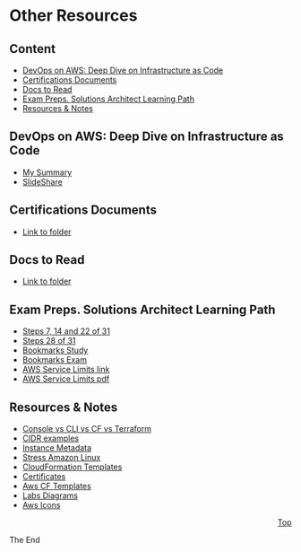 <a id="top" />

# Other Resources

## Content

* [DevOps on AWS: Deep Dive on Infrastructure as Code](#devOps)
* [Certifications Documents](#docs)
* [Docs to Read](#toRead)
* [Exam Preps. Solutions Architect Learning Path](#preps)
* [Resources & Notes](notes)


<a id="devOps"></a>

## DevOps on AWS: Deep Dive on Infrastructure as Code
* [My Summary](devops-on-aws-deep-dive-on-infrastructure-as-code)
* [SlideShare](https://www.slideshare.net/AmazonWebServices/devops-on-aws-deep-dive-on-infrastructure-as-code)

<a id="docs"></a>

## Certifications Documents
* [Link to folder](Certifications-Docs)

<a id="toRead"></a>

## Docs to Read
* [Link to folder](docs-to-read)

<a id="preps"></a>

## Exam Preps. Solutions Architect Learning Path
* [Steps 7, 14 and 22 of 31](exam-preps/07.14.22-of-31-2017-exam-prep/Readme.md)
* [Steps 28 of 31](exam-preps/28-of-31-2017-exam-primer/Readme.md)
* [Bookmarks Study](exam-preps/BookMarksStudy.md)
* [Bookmarks Exam](exam-preps/BookMarksExam.md)
* [AWS Service Limits link](https://docs.aws.amazon.com/general/latest/gr/aws_service_limits.html)
* [AWS Service Limits pdf](exam-preps/AWS-Service-Limits.pdf)

<a id="notes"></a>

## Resources & Notes
* [Console vs CLI vs CF vs Terraform](resources/AWS.-Console-vs-CLI-vs-CloudFormation-vs-SDK-vs-Terraform.md)
* [CIDR examples](resources/CIDR-Examples.md)
* [Instance Metadata](resources/Instance-Metadada.md)
* [Stress Amazon Linux](resources/Stress-on-amazon-linux.md)
* [CloudFormation Templates](resources/cloudFormationTemplates)
* [Certificates](resources/certificates)
* [Aws CF Templates](resources/aws-template-samples)
* [Labs Diagrams](resources/aws-diagrams)
* [Aws Icons](https://aws.amazon.com/architecture/icons/)

<p align="right"><a href="#top">Top</a></p>

The End